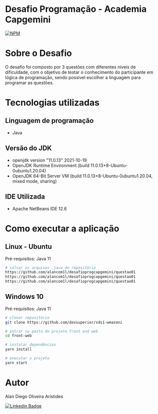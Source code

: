 # Desafio Programação - Academia Capgemini
[![NPM](https://img.shields.io/npm/l/react)](https://github.com/devsuperior/sds1-wmazoni/blob/master/LICENSE) 

# Sobre o Desafio

O desafio foi composto por 3 questões com diferentes níveis de dificuldade, com o objetivo de testar
o conhecimento do participante em lógica de programação, sendo possivel escolher a linguagem para programar as questões.

# Tecnologias utilizadas
## Linguagem de programação
- Java

## Versão do JDK
- openjdk version "11.0.13" 2021-10-19
- OpenJDK Runtime Environment (build 11.0.13+8-Ubuntu-0ubuntu1.20.04)
- OpenJDK 64-Bit Server VM (build 11.0.13+8-Ubuntu-0ubuntu1.20.04, mixed mode, sharing)

## IDE Utilizada
- Apache NetBeans IDE 12.6

# Como executar a aplicação

## Linux - Ubuntu
Pré-requisitos: Java 11

```bash
# salvar os arquivos .java do repositório
https://github.com/alancom1l/desafioprogcapgemini/questao01
https://github.com/alancom1l/desafioprogcapgemini/questao01
https://github.com/alancom1l/desafioprogcapgemini/questao01

```

## Windows 10
Pré-requisitos: Java 11

```bash
# clonar repositório
git clone https://github.com/devsuperior/sds1-wmazoni

# entrar na pasta do projeto front end web
cd front-web

# instalar dependências
yarn install

# executar o projeto
yarn start
```

# Autor

Alan Diego Oliveira Aristides

[![Linkedin Badge](https://img.shields.io/badge/-LinkedIn-blue?style=flat-square&logo=Linkedin&logoColor=white&link=https://www.linkedin.com/in/fagnerpsantos/)](https://www.linkedin.com/in/alan-aristides-570603216/)

